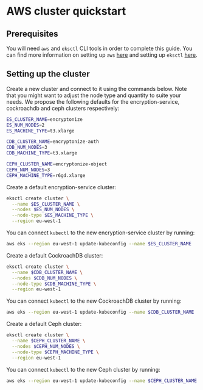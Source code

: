# AWS cluster quickstart
## Prerequisites
You will need `aws` and `eksctl` CLI tools in order to complete this guide. You can find more information on setting up `aws` [here](https://docs.aws.amazon.com/polly/latest/dg/setup-aws-cli.html) and setting up `eksctl` [here](https://docs.aws.amazon.com/eks/latest/userguide/getting-started-eksctl.html#install-eksctl).

## Setting up the cluster
Create a new cluster and connect to it using the commands below. Note that you might want to adjust the node type and
quantity to suite your needs. We propose the following defaults for the encryption-service, cockroachdb and ceph clusters respectively:

```bash
ES_CLUSTER_NAME=encryptonize
ES_NUM_NODES=2
ES_MACHINE_TYPE=t3.xlarge

CDB_CLUSTER_NAME=encryptonize-auth
CDB_NUM_NODES=3
CDB_MACHINE_TYPE=t3.xlarge

CEPH_CLUSTER_NAME=encryptonize-object
CEPH_NUM_NODES=3
CEPH_MACHINE_TYPE=r6gd.xlarge
```

Create a default encryption-service cluster:
```bash
eksctl create cluster \
  --name $ES_CLUSTER_NAME \
  --nodes $ES_NUM_NODES \
  --node-type $ES_MACHINE_TYPE \
  --region eu-west-1
```

You can connect `kubectl` to the new encryption-service cluster by running:
```bash
aws eks --region eu-west-1 update-kubeconfig --name $ES_CLUSTER_NAME 
```

Create a default CockroachDB cluster:
```bash
eksctl create cluster \
  --name $CDB_CLUSTER_NAME \
  --nodes $CDB_NUM_NODES \
  --node-type $CDB_MACHINE_TYPE \
  --region eu-west-1
```

You can connect `kubectl` to the new CockroachDB cluster by running:
```bash
aws eks --region eu-west-1 update-kubeconfig --name $CDB_CLUSTER_NAME
```

Create a default Ceph cluster:
```bash
eksctl create cluster \
  --name $CEPH_CLUSTER_NAME \
  --nodes $CEPH_NUM_NODES \
  --node-type $CEPH_MACHINE_TYPE \
  --region eu-west-1
```

You can connect `kubectl` to the new Ceph cluster by running:
```bash
aws eks --region eu-west-1 update-kubeconfig --name $CEPH_CLUSTER_NAME
```

